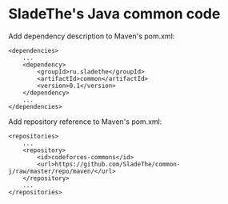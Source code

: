 SladeThe's Java common code
==================

Add dependency description to Maven's pom.xml:

~~~~~
<dependencies>
    ...
    <dependency>
        <groupId>ru.sladethe</groupId>
        <artifactId>common</artifactId>
        <version>0.1</version>
    </dependency>
    ...
</dependencies>
~~~~~

Add repository reference to Maven's pom.xml:

~~~~~
<repositories>
    ...
    <repository>
        <id>codeforces-commons</id>
        <url>https://github.com/SladeThe/common-j/raw/master/repo/maven/</url>
    </repository>
    ...
</repositories>
~~~~~
